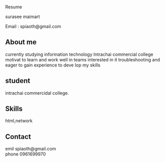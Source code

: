 
<html>
<head> Resume</head>
<body>
<p> surasee maimart  </p>
<p>Email : spiaoth@gmail.com  </p> 	
<h2>About me</h2>
<p>currently studying information technology lntrachai commercial college
motivat to learn and work well in teams interested in it troubleshooting and
eager to gain experience to deve lop my skills  </p>
<h2>student</h2>
<p>intrachai commercidal college.</p>
<h2>Skills</h2>
<p>html,network</p>
<h2>Contact</h2>
<p>emil spiaoth@gmail.com
<br>phone 0961699970</p>

</body>
</html>
